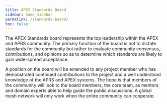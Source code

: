 ```yaml
---
title: APEX Standards Board
sidebar: home_sidebar
permalink: /standards-board/
toc: false
---
```


The APEX Standards board represents the top leadership within the APEX and APRS community. The primary function of the board is not to dictate standards for the community but rather to evaluate community consensus, contributions, and opinions so as to determine which standards are likely to gain wide-spread acceptance.

A position on the board will be extended to any project member who has demonstrated continued contributions to the project and a well understood knowledge of the APRS and APEX systems. The hope is that members of the community will look to the board members, the core team, as mentors and domain experts able to help guide the public discussions. A global mesh network will only work when the entire community can cooperate.
